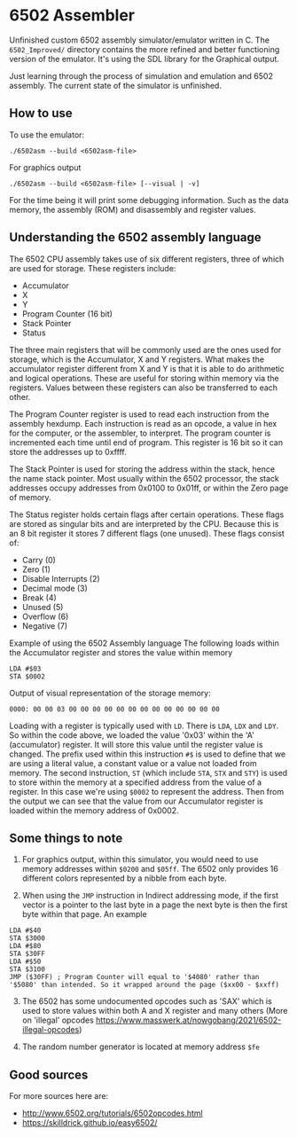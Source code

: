 # 6502 Assembler
Unfinished custom 6502 assembly simulator/emulator written in C. The `6502_Improved/` directory contains the more refined and better functioning version of the emulator. It's using the SDL library for the Graphical output.

Just learning through the process of simulation and emulation and 6502 assembly. The current state of the simulator is unfinished.

## How to use
To use the emulator:

`./6502asm --build <6502asm-file>`

For graphics output

`./6502asm --build <6502asm-file> [--visual | -v]`

For the time being it will print some debugging information. Such as the data memory, the assembly (ROM) and disassembly and register values. 

## Understanding the 6502 assembly language
The 6502 CPU assembly takes use of six different registers, three of which are used for storage. These registers include:
  - Accumulator
  - X
  - Y
  - Program Counter (16 bit)
  - Stack Pointer
  - Status

The three main registers that will be commonly used are the ones used for storage, which is the Accumulator, X and Y registers. What makes the accumulator register different from X and Y is that it is able to do arithmetic and logical operations. These are useful for storing within memory via the registers. Values between these registers can also be transferred to each other.

The Program Counter register is used to read each instruction from the assembly hexdump. Each instruction is read as an opcode, a value in hex for the computer, or the assembler, to interpret. The program counter is incremented each time until end of program. This register is 16 bit so it can store the addresses up to 0xffff.

The Stack Pointer is used for storing the address within the stack, hence the name stack pointer. Most usually within the 6502 processor, the stack addresses occupy addresses from 0x0100 to 0x01ff, or within the Zero page of memory.

The Status register holds certain flags after certain operations. These flags are stored as singular bits and are interpreted by the CPU. Because this is an 8 bit register it stores 7 different flags (one unused). These flags consist of:
  - Carry (0)
  - Zero (1)
  - Disable Interrupts (2)
  - Decimal mode (3)
  - Break (4)
  - Unused (5)
  - Overflow (6)
  - Negative (7)

Example of using the 6502 Assembly language
The following loads within the Accumulator register and stores the value within memory
```assembly
LDA #$03
STA $0002
```
Output of visual representation of the storage memory:

`0000: 00 00 03 00 00 00 00 00 00 00 00 00 00 00 00 00`

Loading with a register is typically used with `LD`. There is `LDA`, `LDX` and `LDY`. So within the code above, we loaded the value '0x03' within the 'A' (accumulator) register. It will store this value until the register value is changed. The prefix used within this instruction `#$` is used to define that we are using a literal value, a constant value or a value not loaded from memory. The second instruction, `ST` (which include `STA`, `STX` and `STY`) is used to store within the memory at a specified address from the value of a register. In this case we're using `$0002` to represent the address. Then from the output we can see that the value from our Accumulator register is loaded within the memory address of 0x0002.

## Some things to note
1. For graphics output, within this simulator, you would need to use memory addresses within `$0200` and `$05ff`. The 6502 only provides 16 different colors represented by a nibble from each byte.

2. When using the `JMP` instruction in Indirect addressing mode, if the first vector is a pointer to the last byte in a page the next byte is then the first byte within that page. An example
```assembly
LDA #$40
STA $3000
LDA #$80
STA $30FF
LDA #$50
STA $3100
JMP ($30FF) ; Program Counter will equal to '$4080' rather than '$5080' than intended. So it wrapped around the page ($xx00 - $xxff)
```

3. The 6502 has some undocumented opcodes such as 'SAX' which is used to store values within both A and X register and many others (More on 'illegal' opcodes https://www.masswerk.at/nowgobang/2021/6502-illegal-opcodes)

4. The random number generator is located at memory address `$fe`

## Good sources
For more sources here are:
  - http://www.6502.org/tutorials/6502opcodes.html
  - https://skilldrick.github.io/easy6502/
